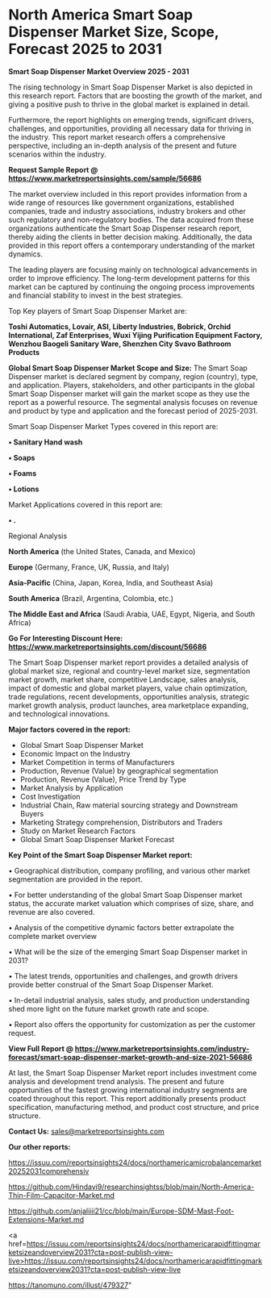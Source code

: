 # North America Smart Soap Dispenser Market Size, Scope, Forecast 2025 to 2031

<Strong> Smart Soap Dispenser Market Overview 2025 - 2031</strong>

The rising technology in Smart Soap Dispenser Market is also depicted in this research report. Factors that are boosting the growth of the market, and giving a positive push to thrive in the global market is explained in detail.

Furthermore, the report highlights on emerging trends, significant drivers, challenges, and opportunities, providing all necessary data for thriving in the industry. This report market research offers a comprehensive perspective, including an in-depth analysis of the present and future scenarios within the industry.

<strong>Request Sample Report @ <a href=https://www.marketreportsinsights.com/sample/56686>https://www.marketreportsinsights.com/sample/56686</a></strong>

The market overview included in this report provides information from a wide range of resources like government organizations, established companies, trade and industry associations, industry brokers and other such regulatory and non-regulatory bodies. The data acquired from these organizations authenticate the Smart Soap Dispenser research report, thereby aiding the clients in better decision making. Additionally, the data provided in this report offers a contemporary understanding of the market dynamics.

The leading players are focusing mainly on technological advancements in order to improve efficiency. The long-term development patterns for this market can be captured by continuing the ongoing process improvements and financial stability to invest in the best strategies.

Top Key players of Smart Soap Dispenser Market are:

<strong>Toshi Automatics, Lovair, ASI, Liberty Industries, Bobrick, Orchid International, Zaf Enterprises, Wuxi Yijing Purification Equipment Factory, Wenzhou Baogeli Sanitary Ware, Shenzhen City Svavo Bathroom Products</strong>

<strong><b>Global Smart Soap Dispenser Market Scope and Size:</b></strong>
The Smart Soap Dispenser market is declared segment by company, region (country), type, and application. Players, stakeholders, and other participants in the global Smart Soap Dispenser market will gain the market scope as they use the report as a powerful resource. The segmental analysis focuses on revenue and product by type and application and the forecast period of 2025-2031.

Smart Soap Dispenser Market Types covered in this report are:

<strong>• Sanitary Hand wash

• Soaps

• Foams

• Lotions</strong>

Market Applications covered in this report are:

<strong>• .</strong> 

Regional Analysis

<strong>North America</strong> (the United States, Canada, and Mexico)

<strong>Europe</strong> (Germany, France, UK, Russia, and Italy)

<strong>Asia-Pacific</strong> (China, Japan, Korea, India, and Southeast Asia)

<strong>South America</strong> (Brazil, Argentina, Colombia, etc.)

<strong>The Middle East and Africa</strong> (Saudi Arabia, UAE, Egypt, Nigeria, and South Africa)

<strong>Go For Interesting Discount Here: <a href=https://www.marketreportsinsights.com/discount/56686>https://www.marketreportsinsights.com/discount/56686</a></strong>

The Smart Soap Dispenser market report provides a detailed analysis of global market size, regional and country-level market size, segmentation market growth, market share, competitive Landscape, sales analysis, impact of domestic and global market players, value chain optimization, trade regulations, recent developments, opportunities analysis, strategic market growth analysis, product launches, area marketplace expanding, and technological innovations.

<strong><b>Major factors covered in the report:</b></strong>
<ul>
  <li>Global Smart Soap Dispenser Market </li>
  <li>Economic Impact on the Industry</li>
  <li>Market Competition in terms of Manufacturers</li>
  <li>Production, Revenue (Value) by geographical segmentation</li>
  <li>Production, Revenue (Value), Price Trend by Type</li>
  <li>Market Analysis by Application</li>
  <li>Cost Investigation</li>
  <li>Industrial Chain, Raw material sourcing strategy and Downstream Buyers</li>
  <li>Marketing Strategy comprehension, Distributors and Traders</li>
  <li>Study on Market Research Factors</li>
  <li>Global Smart Soap Dispenser Market Forecast</li>
</ul>

<strong><b>Key Point of the Smart Soap Dispenser Market report:</b></strong>

• Geographical distribution, company profiling, and various other market segmentation are provided in the report.

• For better understanding of the global Smart Soap Dispenser market status, the accurate market valuation which comprises of size, share, and revenue are also covered.

• Analysis of the competitive dynamic factors better extrapolate the complete market overview

• What will be the size of the emerging Smart Soap Dispenser market in 2031?

• The latest trends, opportunities and challenges, and growth drivers provide better construal of the Smart Soap Dispenser Market.

• In-detail industrial analysis, sales study, and production understanding shed more light on the future market growth rate and scope.

• Report also offers the opportunity for customization as per the customer request.

<strong><b>View Full Report @ <a href=https://www.marketreportsinsights.com/industry-forecast/smart-soap-dispenser-market-growth-and-size-2021-56686>https://www.marketreportsinsights.com/industry-forecast/smart-soap-dispenser-market-growth-and-size-2021-56686</a></b></strong>


At last, the Smart Soap Dispenser Market report includes investment come analysis and development trend analysis. The present and future opportunities of the fastest growing international industry segments are coated throughout this report. This report additionally presents product specification, manufacturing method, and product cost structure, and price structure.

<strong>Contact Us:</strong>
sales@marketreportsinsights.com

<strong>Our other reports:</strong>

<a href=https://issuu.com/reportsinsights24/docs/northamericamicrobalancemarket20252031comprehensiv>https://issuu.com/reportsinsights24/docs/northamericamicrobalancemarket20252031comprehensiv</a>

<a href=https://github.com/Hindavi9/researchinsightss/blob/main/North-America-Thin-Film-Capacitor-Market.md>https://github.com/Hindavi9/researchinsightss/blob/main/North-America-Thin-Film-Capacitor-Market.md</a>

<a href=https://github.com/anjaliiii21/cc/blob/main/Europe-SDM-Mast-Foot-Extensions-Market.md>https://github.com/anjaliiii21/cc/blob/main/Europe-SDM-Mast-Foot-Extensions-Market.md</a>

<a href=https://issuu.com/reportsinsights24/docs/northamericarapidfittingmarketsizeandoverview2031?cta=post-publish-view-live>https://issuu.com/reportsinsights24/docs/northamericarapidfittingmarketsizeandoverview2031?cta=post-publish-view-live</a>

<a href=https://tanomuno.com/illust/479327>https://tanomuno.com/illust/479327</a>"
